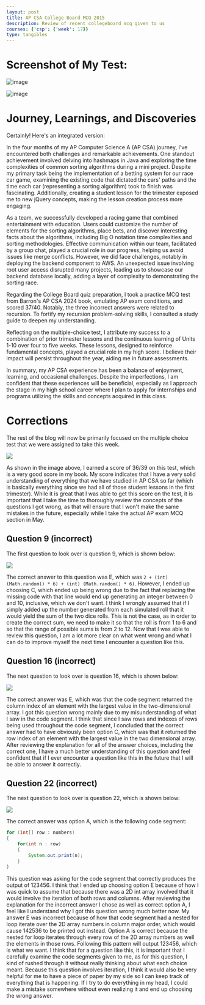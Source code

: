 ```yaml
---
layout: post
title: AP CSA College Board MCQ 2015 
description: Review of recent collegeboard mcq given to us
courses: {'csp': {'week': 17}}
type: tangibles
---
```


# Screenshot of My Test:
![image](https://github.com/raunak2007/csa-pages/assets/41299387/f9d40594-a7e7-43ae-9cb3-5d1216072f70)

![image](https://github.com/raunak2007/csa-pages/assets/41299387/f25daa3b-6425-432c-a2fd-c7084de24201)


# Journey, Learnings, and Discoveries

Certainly! Here's an integrated version:

In the four months of my AP Computer Science A (AP CSA) journey, I've encountered both challenges and remarkable achievements. One standout achievement involved delving into hashmaps in Java and exploring the time complexities of common sorting algorithms during a mini project. Despite my primary task being the implementation of a betting system for our race car game, examining the existing code that dictated the cars' paths and the time each car (representing a sorting algorithm) took to finish was fascinating. Additionally, creating a student lesson for the trimester exposed me to new jQuery concepts, making the lesson creation process more engaging.

As a team, we successfully developed a racing game that combined entertainment with education. Users could customize the number of elements for the sorting algorithms, place bets, and discover interesting facts about the algorithms, including Big O notation time complexities and sorting methodologies. Effective communication within our team, facilitated by a group chat, played a crucial role in our progress, helping us avoid issues like merge conflicts. However, we did face challenges, notably in deploying the backend component to AWS. An unexpected issue involving root user access disrupted many projects, leading us to showcase our backend database locally, adding a layer of complexity to demonstrating the sorting race.

Regarding the College Board quiz preparation, I took a practice MCQ test from Barron's AP CSA 2024 book, emulating AP exam conditions, and scored 37/40. Notably, the three incorrect answers were related to recursion. To fortify my recursion problem-solving skills, I consulted a study guide to deepen my understanding.

Reflecting on the multiple-choice test, I attribute my success to a combination of prior trimester lessons and the continuous learning of Units 1-10 over four to five weeks. These lessons, designed to reinforce fundamental concepts, played a crucial role in my high score. I believe their impact will persist throughout the year, aiding me in future assessments.

In summary, my AP CSA experience has been a balance of enjoyment, learning, and occasional challenges. Despite the imperfections, I am confident that these experiences will be beneficial, especially as I approach the stage in my high school career where I plan to apply for internships and programs utilizing the skills and concepts acquired in this class.

# Corrections

The rest of the blog will now be primarily focused on the multiple choice test that we were assigned to take this week. 


![]({{site.baseurl}}/images/finalscore2015.png)


As shown in the image above, I earned a score of 36/39 on this test, which is a very good score in my book. My score indicates that I have a very solid understanding of everything that we have studied in AP CSA so far (which is basically everything since we had all of those student lessons in the first trimester). While it is great that I was able to get this score on the test, it is important that I take the time to thoroughly review the concepts of the questions I got wrong, as that will ensure that I won't make the same mistakes in the future, especially while I take the actual AP exam MCQ section in May. 




## Question 9 (incorrect)

The first question to look over is question 9, which is shown below:

![]({{site.baseurl}}/images/question9.png)

The correct answer to this question was E, which was ```2 + (int) (Math.random() * 6) + (int) (Math.random() * 6)```. However, I ended up choosing C, which ended up being wrong due to the fact that replacing the missing code with that line would end up generating an integer between 0 and 10, inclusive, which we don't want. I think I wrongly assumed that if I simply added up the number generated from each simulated roll that it would yield the sum of the two dice rolls. This is not the case, as in order to create the correct sum, we need to make it so that the roll is from 1 to 6 and so that the range of possible sums is from 2 to 12. Now that I was able to review this question, I am a lot more clear on what went wrong and what I can do to improve myself the next time I encounter a question like this. 



## Question 16 (incorrect)

The next question to look over is question 16, which is shown below:


![]({{site.baseurl}}/images/question16.png)

The correct answer was E, which was that the code segment returned the column index of an element with the largest value in the two-dimensional array. I got this question wrong mainly due to my misunderstanding of what I saw in the code segment. I think that since I saw rows and indexes of rows being used throughout the code segment, I concluded that the correct answer had to have obviously been option C, which was that it returned the row index of an element with the largest value in the two dimensional array. After reviewing the explanation for all of the answer choices, including the correct one, I have a much better understanding of this question and feel confident that if I ever encounter a question like this in the future that I will be able to answer it correctly. 


## Question 22 (incorrect)

The next question to look over is question 22, which is shown below:

![]({{site.baseurl}}/images/question22.png)

The correct answer was option A, which is the following code segment:

```java
for (int[] row : numbers)
{
    for(int n : row)
    {
        System.out.print(n);
    }
} 
```

This question was asking for the code segment that correctly produces the output of 123456. I think that I ended up choosing option E because of how I was quick to assume that because there was a 2D int array involved that it would involve the iteration of both rows and columns. After reviewing the explanation for the incorrect answer I chose as well as correct option A, I feel like I understand why I got this question wrong much better now. My answer E was incorrect because of how that code segment had a nested for loop iterate over the 2D array numbers in column major order, which would cause 142536 to be printed out instead. Option A is correct because the nested for loop iterates through every row of the 2D array numbers as well the elements in those rows. Following this pattern will output 123456, which is what we want. I think that for a question like this, it is important that I carefully examine the code segments given to me, as for this question, I kind of rushed through it without really thinking about what each choice meant. Because this question involves iteration, I think it would also be very helpful for me to have a piece of paper by my side so I can keep track of everything that is happening. If I try to do everything in my head, I could make a mistake somewhere without even realizing it and end up choosing the wrong answer. 











